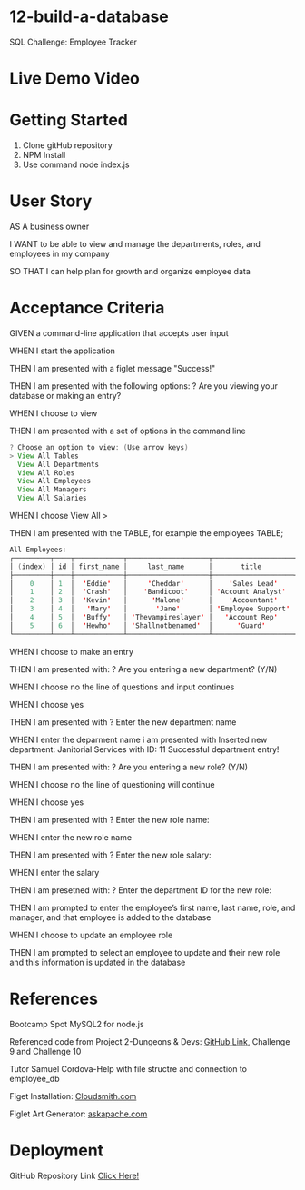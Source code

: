 # 12-build-a-database
SQL Challenge: Employee Tracker

# Live Demo Video


# Getting Started

1. Clone gitHub repository
2. NPM Install
3. Use command node index.js


# User Story

AS A business owner

I WANT to be able to view and manage the departments, roles, and employees in my company

SO THAT I can help plan for growth and organize employee data

# Acceptance Criteria

GIVEN a command-line application that accepts user input

WHEN I start the application

THEN I am presented with a figlet message "Success!"

THEN I am presented with the following options: ? Are you viewing your database or making an entry? 

WHEN I choose to view 

THEN I am presented with a set of options in the command line

```java
? Choose an option to view: (Use arrow keys)
> View All Tables
  View All Departments
  View All Roles
  View All Employees
  View All Managers
  View All Salaries
```

WHEN I choose View All <CHOICE>> 

THEN I am presented with the TABLE, for example the employees TABLE;

```java
All Employees:
┌─────────┬────┬────────────┬────────────────────┬────────────────────┬──────────┬────────────────────┐
│ (index) │ id │ first_name │     last_name      │       title        │  salary  │    manager_name    │
├─────────┼────┼────────────┼────────────────────┼────────────────────┼──────────┼────────────────────┤
│    0    │ 1  │  'Eddie'   │     'Cheddar'      │    'Sales Lead'    │ '100000' │ 'Chance TheRapper' │
│    1    │ 2  │  'Crash'   │    'Bandicoot'     │ 'Account Analyst'  │ '50000'  │    'Joe Biden'     │
│    2    │ 3  │  'Kevin'   │      'Malone'      │    'Accountant'    │ '60000'  │   'Bart Simpson'   │
│    3    │ 4  │   'Mary'   │       'Jane'       │ 'Employee Support' │ '60000'  │    'Snow White'    │
│    4    │ 5  │  'Buffy'   │ 'Thevampireslayer' │   'Account Rep'    │ '70000'  │   'Busta Rhymes'   │
│    5    │ 6  │  'Hewho'   │ 'Shallnotbenamed'  │      'Guard'       │ '40000'  │  'Stewie Griffin'  │
└─────────┴────┴────────────┴────────────────────┴────────────────────┴──────────┴────────────────────┘

```

WHEN I choose to make an entry

THEN I am presented with: ? Are you entering a new department? (Y/N)

WHEN I choose no the line of questions and input continues

WHEN I choose yes 

THEN I am presented with ? Enter the new department name

WHEN I enter the deparment name i am presented with Inserted new department: Janitorial Services with ID: 11
Successful department entry!

THEN I am presented with: ? Are you entering a new role? (Y/N)

WHEN I choose no the line of questioning will continue

WHEN I choose yes 

THEN I am presented with ? Enter the new role name:

WHEN I enter the new role name

THEN I am presented with ? Enter the new role salary:

WHEN I enter the salary

THEN I am presetned with: ? Enter the department ID for the new role:

THEN I am prompted to enter the employee’s first name, last name, role, and manager, and that employee is added to the database

WHEN I choose to update an employee role

THEN I am prompted to select an employee to update and their new role and this information is updated in the database

# References 

Bootcamp Spot MySQL2 for node.js

Referenced code from Project 2-Dungeons & Devs: [GitHub Link](https://github.com/Maximilian93B/DungeonsAndDevs.git), Challenge 9 and Challenge 10

Tutor Samuel Cordova-Help with file structre and connection to employee_db

Figet Installation: [Cloudsmith.com](https://cloudsmith.com/navigator/npm/figlet?source=infosec-jobs.com&utm_term=&utm_campaign=&utm_source=google&utm_medium=cpc&hsa_acc=2785245595&hsa_cam=20960539431&hsa_grp=&hsa_ad=&hsa_src=x&hsa_tgt=&hsa_kw=&hsa_mt=&hsa_net=adwords&hsa_ver=3&gad_source=2&gclid=CjwKCAiA0PuuBhBsEiwAS7fsNWWi1hbv-sETlRUKu6WEwwsq3gBUYMxYA7ixmYlnZNLH4yIsyquGshoCl_YQAvD_BwE)

Figlet Art Generator: [askapache.com](https://www.askapache.com/online-tools/figlet-ascii/)

# Deployment

GitHub Repository Link [Click Here!](https://)